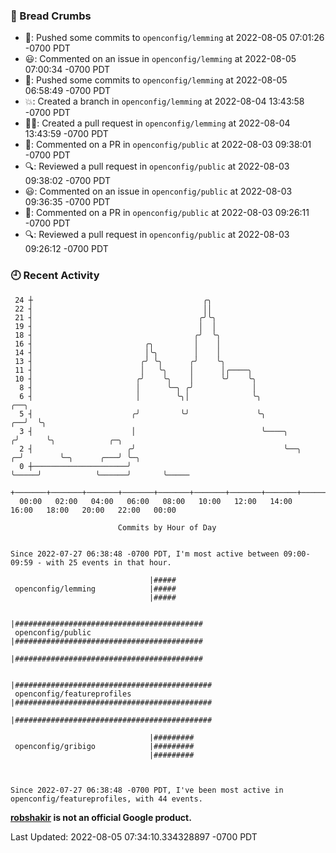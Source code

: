 ### 🍞 Bread Crumbs

 * 🚢: Pushed some commits to `openconfig/lemming` at 2022-08-05 07:01:26 -0700 PDT
 * 😃: Commented on an issue in `openconfig/lemming` at 2022-08-05 07:00:34 -0700 PDT
 * 🚢: Pushed some commits to `openconfig/lemming` at 2022-08-05 06:58:49 -0700 PDT
 * 💥: Created a branch in `openconfig/lemming` at 2022-08-04 13:43:58 -0700 PDT
 * ✍🏼: Created a pull request in `openconfig/lemming` at 2022-08-04 13:43:59 -0700 PDT
 * 💬: Commented on a PR in  `openconfig/public` at 2022-08-03 09:38:01 -0700 PDT
 * 🔍: Reviewed a pull request in  `openconfig/public` at 2022-08-03 09:38:02 -0700 PDT
 * 😃: Commented on an issue in `openconfig/public` at 2022-08-03 09:36:35 -0700 PDT
 * 💬: Commented on a PR in  `openconfig/public` at 2022-08-03 09:26:11 -0700 PDT
 * 🔍: Reviewed a pull request in  `openconfig/public` at 2022-08-03 09:26:12 -0700 PDT

### 🕘 Recent Activity
```
 24 ┼                                      ╭╮
 22 ┤                                      ││
 21 ┤                                     ╭╯╰╮
 19 ┤                                     │  │
 18 ┤                                    ╭╯  ╰╮
 16 ┤                         ╭╮         │    │
 14 ┤                         │╰╮        │    │
 13 ┤                        ╭╯ ╰╮      ╭╯    ╰╮
 11 ┤                        │   ╰╮     │      │╭────╮
 10 ┤                       ╭╯    ╰╮    │      ╰╯    ╰╮
  8 ┤                       │      ╰─╮ ╭╯             │
  6 ┤                       │        ╰╮│              ╰╮                    ╭──╮
  5 ┤                      ╭╯         ╰╯               ╰╮                ╭──╯  ╰╮
  3 ┤                      │                            ╰────╮          ╭╯      ╰╮            ╭─╮
  2 ┤                     ╭╯                                 ╰──╮     ╭─╯        ╰─╮      ╭───╯ ╰─╮
  0 ┼─────────────────────╯                                     ╰─────╯            ╰──────╯       ╰─────
    +───────+───────+───────+───────+───────+───────+───────+───────+───────+───────+───────+───────+────
  00:00   02:00   04:00   06:00   08:00   10:00   12:00   14:00   16:00   18:00   20:00   22:00   00:00   

						Commits by Hour of Day


Since 2022-07-27 06:38:48 -0700 PDT, I'm most active between 09:00-09:59 - with 25 events in that hour.

```



```
                               |#####
 openconfig/lemming            |#####
                               |#####

                               |##########################################
 openconfig/public             |##########################################
                               |##########################################

                               |############################################
 openconfig/featureprofiles    |############################################
                               |############################################

                               |#########
 openconfig/gribigo            |#########
                               |#########



Since 2022-07-27 06:38:48 -0700 PDT, I've been most active in openconfig/featureprofiles, with 44 events.

```
**[robshakir](mailto:robjs@google.com) is not an official Google product.**  


Last Updated: 2022-08-05 07:34:10.334328897 -0700 PDT
